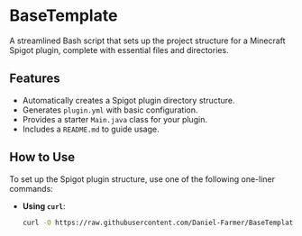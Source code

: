 # BaseTemplate

A streamlined Bash script that sets up the project structure for a Minecraft Spigot plugin, complete with essential files and directories.

## Features
- Automatically creates a Spigot plugin directory structure.
- Generates `plugin.yml` with basic configuration.
- Provides a starter `Main.java` class for your plugin.
- Includes a `README.md` to guide usage.

## How to Use

To set up the Spigot plugin structure, use one of the following one-liner commands:

- **Using `curl`**:
  ```bash
  curl -O https://raw.githubusercontent.com/Daniel-Farmer/BaseTemplate/main/setup.sh && chmod +x setup.sh && sudo ./setup.sh
